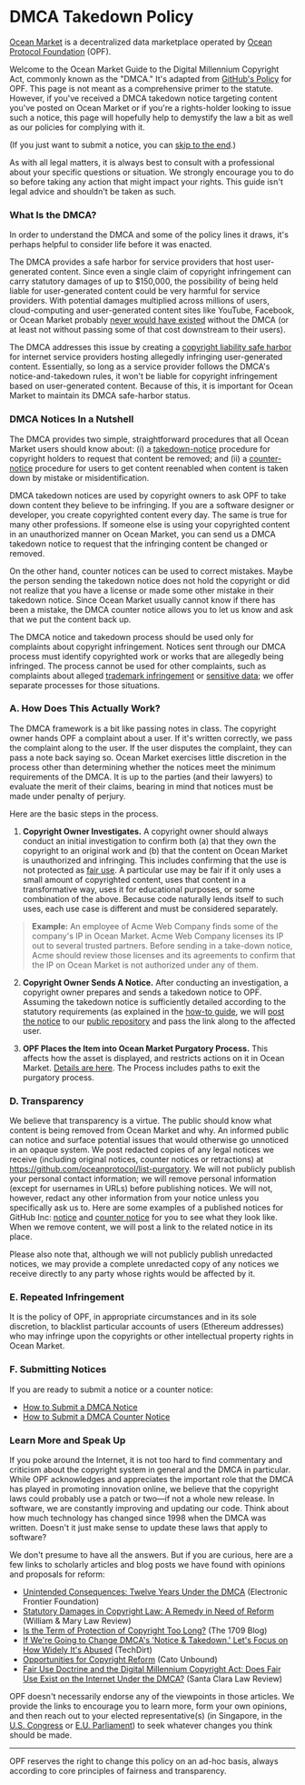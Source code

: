 # DMCA Takedown Policy

[Ocean Market](https://market.oceanprotocol.com) is a decentralized data marketplace operated by [Ocean Protocol Foundation](https://www.oceanprotocol.com) (OPF).

Welcome to the Ocean Market Guide to the Digital Millennium Copyright Act, commonly known as the "DMCA." It's adapted from [GitHub's Policy](https://github.com/github/docs/blob/main/content/github/site-policy/dmca-takedown-policy.md) for OPF. This page is not meant as a comprehensive primer to the statute. However, if you've received a DMCA takedown notice targeting content you've posted on Ocean Market or if you're a rights-holder looking to issue such a notice, this page will hopefully help to demystify the law a bit as well as our policies for complying with it.

(If you just want to submit a notice, you can [skip to the end](#f-submitting-notices).)

As with all legal matters, it is always best to consult with a professional about your specific questions or situation. We strongly encourage you to do so before taking any action that might impact your rights. This guide isn't legal advice and shouldn't be taken as such.

### What Is the DMCA?

In order to understand the DMCA and some of the policy lines it draws, it's perhaps helpful to consider life before it was enacted.

The DMCA provides a safe harbor for service providers that host user-generated content. Since even a single claim of copyright infringement can carry statutory damages of up to $150,000, the possibility of being held liable for user-generated content could be very harmful for service providers. With potential damages multiplied across millions of users, cloud-computing and user-generated content sites like YouTube, Facebook, or Ocean Market probably [never would have existed](https://arstechnica.com/tech-policy/2015/04/how-the-dmca-made-youtube/) without the DMCA (or at least not without passing some of that cost downstream to their users).

The DMCA addresses this issue by creating a [copyright liability safe harbor](https://www.copyright.gov/title17/92chap5.html#512) for internet service providers hosting allegedly infringing user-generated content. Essentially, so long as a service provider follows the DMCA's notice-and-takedown rules, it won't be liable for copyright infringement based on user-generated content. Because of this, it is important for Ocean Market to maintain its DMCA safe-harbor status.

### DMCA Notices In a Nutshell

The DMCA provides two simple, straightforward procedures that all Ocean Market users should know about: (i) a [takedown-notice](guide-to-submitting-a-dmca-takedown-notice) procedure for copyright holders to request that content be removed; and (ii) a [counter-notice](guide-to-submitting-a-dmca-counter-notice) procedure for users to get content reenabled when content is taken down by mistake or misidentification.

DMCA takedown notices are used by copyright owners to ask OPF to take down content they believe to be infringing. If you are a software designer or developer, you create copyrighted content every day. The same is true for many other professions. If someone else is using your copyrighted content in an unauthorized manner on Ocean Market, you can send us a DMCA takedown notice to request that the infringing content be changed or removed.

On the other hand, counter notices can be used to correct mistakes. Maybe the person sending the takedown notice does not hold the copyright or did not realize that you have a license or made some other mistake in their takedown notice. Since Ocean Market usually cannot know if there has been a mistake, the DMCA counter notice allows you to let us know and ask that we put the content back up.

The DMCA notice and takedown process should be used only for complaints about copyright infringement. Notices sent through our DMCA process must identify copyrighted work or works that are allegedly being infringed. The process cannot be used for other complaints, such as complaints about alleged [trademark infringement](ocean-market-trademark-policy.md) or [sensitive data](ocean-market-sensitive-data-removal-policy.md); we offer separate processes for those situations.

### A. How Does This Actually Work?

The DMCA framework is a bit like passing notes in class. The copyright owner hands OPF a complaint about a user. If it's written correctly, we pass the complaint along to the user. If the user disputes the complaint, they can pass a note back saying so. Ocean Market exercises little discretion in the process other than determining whether the notices meet the minimum requirements of the DMCA. It is up to the parties (and their lawyers) to evaluate the merit of their claims, bearing in mind that notices must be made under penalty of perjury.

Here are the basic steps in the process.

1. **Copyright Owner Investigates.** A copyright owner should always conduct an initial investigation to confirm both (a) that they own the copyright to an original work and (b) that the content on Ocean Market is unauthorized and infringing. This includes confirming that the use is not protected as [fair use](https://www.lumendatabase.org/topics/22). A particular use may be fair if it only uses a small amount of copyrighted content, uses that content in a transformative way, uses it for educational purposes, or some combination of the above. Because code naturally lends itself to such uses, each use case is different and must be considered separately.
> **Example:** An employee of Acme Web Company finds some of the company's IP in Ocean Market. Acme Web Company licenses its IP out to several trusted partners. Before sending in a take-down notice, Acme should review those licenses and its agreements to confirm that the IP on Ocean Market is not authorized under any of them.

2. **Copyright Owner Sends A Notice.** After conducting an investigation, a copyright owner prepares and sends a takedown notice to OPF. Assuming the takedown notice is sufficiently detailed according to the statutory requirements (as explained in the [how-to guide](guide-to-submitting-a-dmca-takedown-notice.md), we will [post the notice](#d-transparency) to our [public repository](https://github.com/oceanprotocol/list-purgatory) and pass the link along to the affected user.

3. **OPF Places the Item into Ocean Market Purgatory Process.** This affects how the asset is displayed, and restricts actions on it in Ocean Market. [Details are here](https://github.com/oceanprotocol/list-purgatory/blob/main/policies/README.md). The Process includes paths to exit the purgatory process.



### D. Transparency

We believe that transparency is a virtue. The public should know what content is being removed from Ocean Market and why. An informed public can notice and surface potential issues that would otherwise go unnoticed in an opaque system. We post redacted copies of any legal notices we receive (including original notices, counter notices or retractions) at <https://github.com/oceanprotocol/list-purgatory>. We will not publicly publish your personal contact information; we will remove personal information (except for usernames in URLs) before publishing notices. We will not, however, redact any other information from your notice unless you specifically ask us to. Here are some examples of a published notices for GitHub Inc: [notice](https://github.com/github/dmca/blob/master/2014/2014-05-28-Delicious-Brains.md) and [counter notice](https://github.com/github/dmca/blob/master/2014/2014-05-01-Pushwoosh-SDK-counternotice.md) for you to see what they look like. When we remove content, we will post a link to the related notice in its place.

Please also note that, although we will not publicly publish unredacted notices, we may provide a complete unredacted copy of any notices we receive directly to any party whose rights would be affected by it.

### E. Repeated Infringement

It is the policy of OPF, in appropriate circumstances and in its sole discretion, to blacklist particular accounts of users (Ethereum addresses) who may infringe upon the copyrights or other intellectual property rights in Ocean Market.

### F. Submitting Notices

If you are ready to submit a notice or a counter notice:
- [How to Submit a DMCA Notice](guide-to-submitting-a-dmca-takedown-notice.md)
- [How to Submit a DMCA Counter Notice](guide-to-submitting-a-dmca-counter-notice.md)


### Learn More and Speak Up

If you poke around the Internet, it is not too hard to find commentary and criticism about the copyright system in general and the DMCA in particular. While OPF acknowledges and appreciates the important role that the DMCA has played in promoting innovation online, we believe that the copyright laws could probably use a patch or two—if not a whole new release. In software, we are constantly improving and updating our code. Think about how much technology has changed since 1998 when the DMCA was written. Doesn't it just make sense to update these laws that apply to software?

We don't presume to have all the answers. But if you are curious, here are a few links to scholarly articles and blog posts we have found with opinions and proposals for reform:

- [Unintended Consequences: Twelve Years Under the DMCA](https://www.eff.org/wp/unintended-consequences-under-dmca) (Electronic Frontier Foundation)
- [Statutory Damages in Copyright Law: A Remedy in Need of Reform](https://papers.ssrn.com/sol3/papers.cfm?abstract_id=1375604) (William & Mary Law Review)
- [Is the Term of Protection of Copyright Too Long?](https://the1709blog.blogspot.com/2012/11/is-term-of-protection-of-copyright-too.html) (The 1709 Blog)
- [If We're Going to Change DMCA's 'Notice & Takedown,' Let's Focus on How Widely It's Abused](https://www.techdirt.com/articles/20140314/11350426579/if-were-going-to-change-dmcas-notice-takedown-lets-focus-how-widely-its-abused.shtml) (TechDirt)
- [Opportunities for Copyright Reform](https://www.cato-unbound.org/issues/january-2013/opportunities-copyright-reform) (Cato Unbound)
- [Fair Use Doctrine and the Digital Millennium Copyright Act: Does Fair Use Exist on the Internet Under the DMCA?](https://digitalcommons.law.scu.edu/lawreview/vol42/iss1/6/) (Santa Clara Law Review)

OPF doesn't necessarily endorse any of the viewpoints in those articles. We provide the links to encourage you to learn more, form your own opinions, and then reach out to your elected representative(s) (in Singapore, in the [U.S. Congress](https://www.govtrack.us/congress/members) or [E.U. Parliament](https://www.europarl.europa.eu/meps/en/home)) to seek whatever changes you think should be made.

----

OPF reserves the right to change this policy on an ad-hoc basis, always according to core principles of fairness and transparency.
